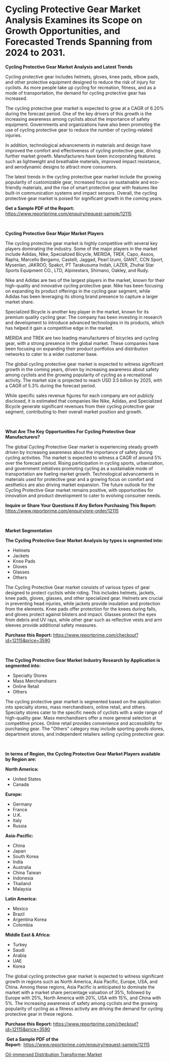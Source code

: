 <p><h1>Cycling Protective Gear Market Analysis Examines its Scope on Growth Opportunities, and Forecasted Trends Spanning from 2024 to 2031.</h1></p><p><strong>Cycling Protective Gear Market Analysis and Latest Trends</strong></p>
<p><p>Cycling protective gear includes helmets, gloves, knee pads, elbow pads, and other protective equipment designed to reduce the risk of injury for cyclists. As more people take up cycling for recreation, fitness, and as a mode of transportation, the demand for cycling protective gear has increased.</p><p>The cycling protective gear market is expected to grow at a CAGR of 6.20% during the forecast period. One of the key drivers of this growth is the increasing awareness among cyclists about the importance of safety equipment. Governments and organizations have also been promoting the use of cycling protective gear to reduce the number of cycling-related injuries.</p><p>In addition, technological advancements in materials and design have improved the comfort and effectiveness of cycling protective gear, driving further market growth. Manufacturers have been incorporating features such as lightweight and breathable materials, improved impact resistance, and aerodynamic designs to attract more consumers.</p><p>The latest trends in the cycling protective gear market include the growing popularity of customizable gear, increased focus on sustainable and eco-friendly materials, and the rise of smart protective gear with features like built-in communication systems and impact sensors. Overall, the cycling protective gear market is poised for significant growth in the coming years.</p></p>
<p><strong>Get a Sample PDF of the Report:&nbsp;</strong> <a href="https://www.reportprime.com/enquiry/request-sample/12115">https://www.reportprime.com/enquiry/request-sample/12115</a></p>
<p>&nbsp;</p>
<p><strong>Cycling Protective Gear Major Market Players</strong></p>
<p><p>The cycling protective gear market is highly competitive with several key players dominating the industry. Some of the major players in the market include Adidas, Nike, Specialized Bicycle, MERIDA, TREK, Capo, Assos, Rapha, Marcello Bergamo, Castelli, Jaggad, Pearl Izumi, GIANT, CCN Sport, Mysenlan, JAKROO, Spakct, PT Tarakusuma Indah, LAZER, Zhuhai Star Sports Equipment CO., LTD, Alpinestars, Shimano, Oakley, and Rudy.</p><p>Nike and Adidas are two of the largest players in the market, known for their high-quality and innovative cycling protective gear. Nike has been focusing on expanding its product offerings in the cycling gear segment, while Adidas has been leveraging its strong brand presence to capture a larger market share.</p><p>Specialized Bicycle is another key player in the market, known for its premium quality cycling gear. The company has been investing in research and development to introduce advanced technologies in its products, which has helped it gain a competitive edge in the market.</p><p>MERIDA and TREK are two leading manufacturers of bicycles and cycling gear, with a strong presence in the global market. These companies have been focusing on expanding their product portfolios and distribution networks to cater to a wider customer base.</p><p>The global cycling protective gear market is expected to witness significant growth in the coming years, driven by increasing awareness about safety among cyclists and the growing popularity of cycling as a recreational activity. The market size is projected to reach USD 3.5 billion by 2025, with a CAGR of 5.3% during the forecast period.</p><p>While specific sales revenue figures for each company are not publicly disclosed, it is estimated that companies like Nike, Adidas, and Specialized Bicycle generate significant revenues from their cycling protective gear segment, contributing to their overall market position and growth.</p></p>
<p>&nbsp;</p>
<p><strong>What Are The Key Opportunities For Cycling Protective Gear Manufacturers?</strong></p>
<p><p>The global Cycling Protective Gear market is experiencing steady growth driven by increasing awareness about the importance of safety during cycling activities. The market is expected to witness a CAGR of around 5% over the forecast period. Rising participation in cycling sports, urbanization, and government initiatives promoting cycling as a sustainable mode of transportation are fueling market growth. Technological advancements in materials used for protective gear and a growing focus on comfort and aesthetics are also driving market expansion. The future outlook for the Cycling Protective Gear market remains positive, with opportunities for innovation and product development to cater to evolving consumer needs.</p></p>
<p><strong>Inquire or Share Your Questions If Any Before Purchasing This Report:</strong> <a href="https://www.reportprime.com/enquiry/pre-order/12115">https://www.reportprime.com/enquiry/pre-order/12115</a></p>
<p>&nbsp;</p>
<p><strong>Market Segmentation</strong></p>
<p><strong>The Cycling Protective Gear Market Analysis by types is segmented into:</strong></p>
<p><ul><li>Helmets</li><li>Jackets</li><li>Knee Pads</li><li>Gloves</li><li>Glasses</li><li>Others</li></ul></p>
<p><p>The Cycling Protective Gear market consists of various types of gear designed to protect cyclists while riding. This includes helmets, jackets, knee pads, gloves, glasses, and other specialized gear. Helmets are crucial in preventing head injuries, while jackets provide insulation and protection from the elements. Knee pads offer protection for the knees during falls, and gloves protect against blisters and impact. Glasses protect the eyes from debris and UV rays, while other gear such as reflective vests and arm sleeves provide additional safety measures.</p></p>
<p><strong>Purchase this Report:&nbsp;</strong><a href="https://www.reportprime.com/checkout?id=12115&price=3590">https://www.reportprime.com/checkout?id=12115&price=3590</a></p>
<p>&nbsp;</p>
<p><strong>The Cycling Protective Gear Market Industry Research by Application is segmented into:</strong></p>
<p><ul><li>Specialty Stores</li><li>Mass Merchandisers</li><li>Online Retail</li><li>Others</li></ul></p>
<p><p>The cycling protective gear market is segmented based on the application into specialty stores, mass merchandisers, online retail, and others. Specialty stores cater to the specific needs of cyclists with a wide range of high-quality gear. Mass merchandisers offer a more general selection at competitive prices. Online retail provides convenience and accessibility for purchasing gear. The "Others" category may include sporting goods stores, department stores, and independent retailers selling cycling protective gear.</p></p>
<p>&nbsp;</p>
<p><strong>In terms of Region, the Cycling Protective Gear Market Players available by Region are:</strong></p>
<p>
    <p> <strong> North America: </strong>
        <ul>
            <li>United States</li>
            <li>Canada</li>
        </ul>
        </p> 
    <p> <strong> Europe: </strong>
        <ul>
            <li>Germany</li>
            <li>France</li>
            <li>U.K.</li>
            <li>Italy</li>
            <li>Russia</li>
        </ul>
        </p> 
    <p> <strong> Asia-Pacific: </strong>
        <ul>
            <li>China</li>
            <li>Japan</li>
            <li>South Korea</li>
            <li>India</li>
            <li>Australia</li>
            <li>China Taiwan</li>
            <li>Indonesia</li>
            <li>Thailand</li>
            <li>Malaysia</li>
        </ul>
        </p> 
    <p> <strong> Latin America: </strong>
        <ul>
            <li>Mexico</li>
            <li>Brazil</li>
            <li>Argentina Korea</li>
            <li>Colombia</li>
        </ul>
        </p> 
    <p> <strong> Middle East & Africa: </strong>
        <ul>
            <li>Turkey</li>
            <li>Saudi</li>
            <li>Arabia</li>
            <li>UAE</li>
            <li>Korea</li>
        </ul>
    </p>
    </p>
<p><p>The global cycling protective gear market is expected to witness significant growth in regions such as North America, Asia Pacific, Europe, USA, and China. Among these regions, Asia Pacific is anticipated to dominate the market with a market share percentage valuation of 35%, followed by Europe with 25%, North America with 20%, USA with 15%, and China with 5%. The increasing awareness of safety among cyclists and the growing popularity of cycling as a fitness activity are driving the demand for cycling protective gear in these regions.</p></p>
<p><strong>Purchase this Report: </strong><a href="https://www.reportprime.com/checkout?id=12115&price=3590">https://www.reportprime.com/checkout?id=12115&price=3590</a></p>
<p>&nbsp;<strong>Get a Sample PDF of the Report:&nbsp;&nbsp;</strong><a href="https://www.reportprime.com/enquiry/request-sample/12115">https://www.reportprime.com/enquiry/request-sample/12115</a></p>
<p><strong></strong></p>
<p><p><a href="https://meowing-lemming-dd3.notion.site/Oil-immersed-Distribution-Transformer-Market-Centers-on-Aspects-such-as-Market-Growth-Market-Share--339d6cb9801749fc869b4c6c621056f6">Oil-immersed Distribution Transformer Market</a></p></p>